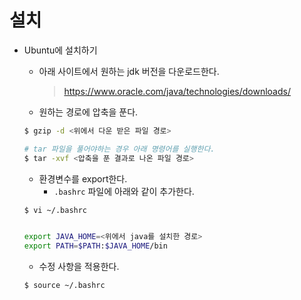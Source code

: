 # 설치

- Ubuntu에 설치하기

  - 아래 사이트에서 원하는 jdk 버전을 다운로드한다.

    > https://www.oracle.com/java/technologies/downloads/

  - 원하는 경로에 압축을 푼다.

  ```bash
  $ gzip -d <위에서 다운 받은 파일 경로>
  
  # tar 파일을 풀어야하는 경우 아래 명령어를 실행한다.
  $ tar -xvf <압축을 푼 결과로 나온 파일 경로>
  ```

  - 환경변수를 export한다.
    - `.bashrc` 파일에 아래와 같이 추가한다.

  ```bash
  $ vi ~/.bashrc
  
  
  export JAVA_HOME=<위에서 java를 설치한 경로>
  export PATH=$PATH:$JAVA_HOME/bin
  ```

  - 수정 사항을 적용한다.
  
  ```bash
  $ source ~/.bashrc
  ```
  
  